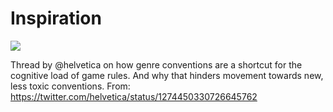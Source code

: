 # Inspiration

![](https://db-feed.s3.amazonaws.com/legacy/A103390E-E320-4D13-85F4-30E6DAF97767-1592688346.png)

Thread by @helvetica on how genre conventions are a shortcut for the cognitive load of game rules. And why that hinders movement towards new, less toxic conventions.
From: https://twitter.com/helvetica/status/1274450330726645762